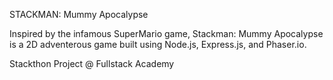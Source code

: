 STACKMAN: Mummy Apocalypse  

Inspired by the infamous SuperMario game, Stackman: Mummy Apocalypse is a 2D adventerous game built using Node.js, Express.js, and Phaser.io.

Stackthon Project @ Fullstack Academy
